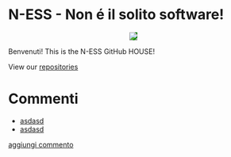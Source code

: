 # N-ESS - Non é il solito software!

<p align="center">
  <img src="https://n-ess.io/ness/img/logo.png" style="background-color: green;">
</p>

Benvenuti! This is the N-ESS GitHub HOUSE! 

View our [repositories](https://github.com/orgs/n-essio/repositories)


# Commenti 
<!-- BLOG-POST-LIST:START -->
- [asdasd](https://github.com/n-essio/.github/issues/2)
- [asdasd](https://github.com/n-essio/.github/issues/1)
<!-- BLOG-POST-LIST:END -->
[aggiungi commento](https://github.com/n-essio/.github/issues/new)
